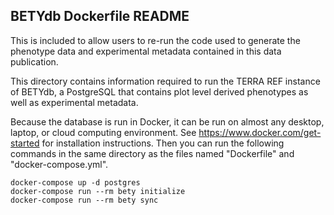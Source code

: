 ## BETYdb Dockerfile README

This is included to allow users to re-run the code used to generate the phenotype data and experimental metadata contained in this data publication.

This directory contains information required to run the TERRA REF instance of BETYdb, a PostgreSQL that contains plot level derived phenotypes as well as experimental metadata. 

Because the database is run in Docker, it can be run on almost any desktop, laptop, or cloud computing environment. See https://www.docker.com/get-started for installation instructions. Then you can run the following commands in the same directory as the files named "Dockerfile" and "docker-compose.yml". 

```
docker-compose up -d postgres
docker-compose run --rm bety initialize
docker-compose run --rm bety sync
```